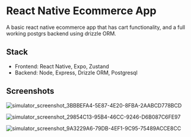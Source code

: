 # React Native Ecommerce App

A basic react native ecommerce app that has cart functionality, and a full working postgrs backend using drizzle ORM.

## Stack

- Frontend: React Native, Expo, Zustand
- Backend: Node, Express, Drizzle ORM, Postgresql

## Screenshots

![simulator_screenshot_3BBBEFA4-5E87-4E20-8FBA-2AABCD778BCD](https://github.com/ryanflynndev/react-native-emarket/assets/8191210/52ed08e4-c5ae-4e8e-b684-d7dbdab6cd75)

![simulator_screenshot_29854C13-95B4-46CC-9246-D6B087C6FE97](https://github.com/ryanflynndev/react-native-emarket/assets/8191210/de5a8697-1522-4026-9f84-f2bc6cd2138e)

![simulator_screenshot_9A3229A6-79DB-4EF1-9C95-75489ACCE8CC](https://github.com/ryanflynndev/react-native-emarket/assets/8191210/57304ea8-2fa4-4bf3-b3a1-dc34bb75afc4)
